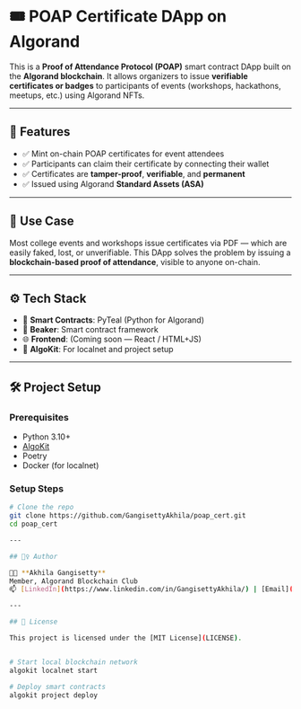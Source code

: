 # 🎟️ POAP Certificate DApp on Algorand

This is a **Proof of Attendance Protocol (POAP)** smart contract DApp built on the **Algorand blockchain**. It allows organizers to issue **verifiable certificates or badges** to participants of events (workshops, hackathons, meetups, etc.) using Algorand NFTs.

---

## 🚀 Features

- ✅ Mint on-chain POAP certificates for event attendees
- ✅ Participants can claim their certificate by connecting their wallet
- ✅ Certificates are **tamper-proof**, **verifiable**, and **permanent**
- ✅ Issued using Algorand **Standard Assets (ASA)**

---

## 🧠 Use Case

Most college events and workshops issue certificates via PDF — which are easily faked, lost, or unverifiable. This DApp solves the problem by issuing a **blockchain-based proof of attendance**, visible to anyone on-chain.

---

## ⚙️ Tech Stack

- 🧠 **Smart Contracts**: PyTeal (Python for Algorand)
- 🔁 **Beaker**: Smart contract framework
- 🌐 **Frontend**: (Coming soon — React / HTML+JS)
- 🔗 **AlgoKit**: For localnet and project setup

---

## 🛠️ Project Setup

### Prerequisites

- Python 3.10+
- [AlgoKit](https://github.com/algorandfoundation/algokit-cli)
- Poetry
- Docker (for localnet)

### Setup Steps

```bash
# Clone the repo
git clone https://github.com/GangisettyAkhila/poap_cert.git
cd poap_cert

---

## 🙋‍♀️ Author

👩‍💻 **Akhila Gangisetty**  
Member, Algorand Blockchain Club  
📫 [LinkedIn](https://www.linkedin.com/in/GangisettyAkhila/) | [Email](mailto:akhila.gangisetty001@gmail.com)

---

## 📄 License

This project is licensed under the [MIT License](LICENSE).


# Start local blockchain network
algokit localnet start

# Deploy smart contracts
algokit project deploy
